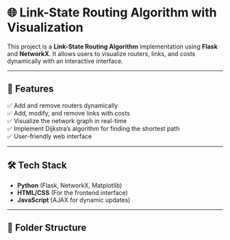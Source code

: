 # 🌐 Link-State Routing Algorithm with Visualization

This project is a **Link-State Routing Algorithm** implementation using **Flask** and **NetworkX**. It allows users to visualize routers, links, and costs dynamically with an interactive interface.

---

## 🚀 Features
✅ Add and remove routers dynamically  
✅ Add, modify, and remove links with costs  
✅ Visualize the network graph in real-time  
✅ Implement Dijkstra’s algorithm for finding the shortest path  
✅ User-friendly web interface  

---

## 🛠️ Tech Stack
- **Python** (Flask, NetworkX, Matplotlib)
- **HTML/CSS** (For the frontend interface)
- **JavaScript** (AJAX for dynamic updates)

---

## 📂 Folder Structure
